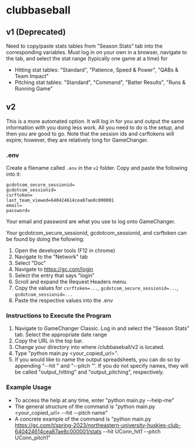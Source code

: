 # clubbaseball

## v1 (Deprecated)
Need to copy/paste stats tables from "Season Stats" tab into the corresponding variables. Must log in on your own in a browser, navigate to the tab, and select the stat range (typically one game at a time) for 
- Hitting stat tables: "Standard", "Patience, Speed & Power", "QABs & Team Impact"
- Pitching stat tables: "Standard", "Command", "Batter Results", "Runs & Running Game"

## v2
This is a more automated option. It will log in for you and output the same information with you doing less work. All you need to do is the setup, and then you are good to go. Note that the session ids and csrftokens will expire; however, they are relatively long for GameChanger.

### .env
Create a filename called `.env` in the `v2` folder. Copy and paste the following into it:

```
gcdotcom_secure_sessionid=
gcdotcom_sessionid=
csrftoken=
last_team_viewed=640424614cea87ae8c000001
email=
password=
```

Your email and password are what you use to log onto GameChanger. 

Your gcdotcom_secure_sessionid, gcdotcom_sessionid, and csrftoken can be found by doing the following:
1. Open the developer tools (F12 in chrome)
2. Navigate to the "Network" tab
3. Select "Doc"
4. Navigate to https://gc.com/login
5. Select the entry that says "login"
6. Scroll and expand the Request Headers menu.
7. Copy the values for `csrftoken=...`, `gcdotcom_secure_sessionid=...`, `gcdotcom_sessionid=...`
8. Paste the respective values into the .env

### Instructions to Execute the Program
1. Navigate to GameChanger Classic. Log in and select the "Season Stats" tab. Select the appropriate date range
2. Copy the URL in the top bar.
3. Change your directory into where /clubbaseball/v2 is located.
4. Type "python main.py <your_copied_url>".
5. If you would like to name the output spreadsheets, you can do so by appending "--hit <name>" and "--pitch <name>"'. If you do not specify names, they will be called "output_hitting" and "output_pitching", respectively.

### Example Usage
- To access the help at any time, enter "python main.py --help-me"
- The general structure of the command is "python main.py <your_copied_url> --hit <name> --pitch name"
- A concrete example of the command is "python main.py https://gc.com/t/spring-2023/northeastern-university-huskies-club-640424614cea87ae8c000001/stats --hit UConn_hit1 --pitch UConn_pitch1"